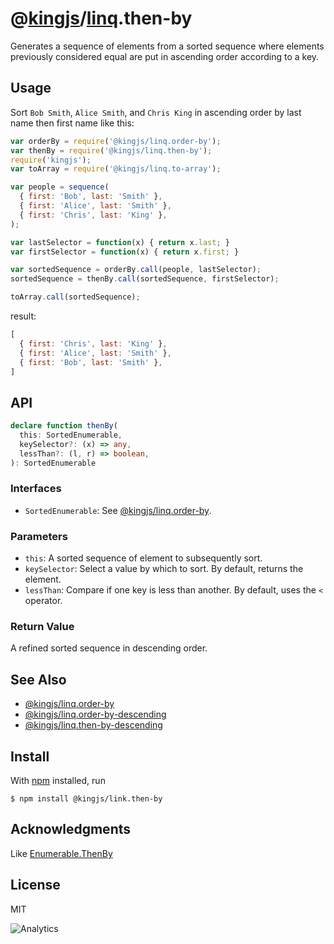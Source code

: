 # @[kingjs](https://www.npmjs.com/package/kingjs)/[linq](https://www.npmjs.com/package/@kingjs/linq).then-by
Generates a sequence of elements from a sorted sequence where elements previously considered equal are put in ascending order according to a key.
## Usage
Sort `Bob Smith`, `Alice Smith`, and `Chris King` in ascending order by last name then first name like this:
```js
var orderBy = require('@kingjs/linq.order-by');
var thenBy = require('@kingjs/linq.then-by');
require('kingjs');
var toArray = require('@kingjs/linq.to-array');

var people = sequence(
  { first: 'Bob', last: 'Smith' },
  { first: 'Alice', last: 'Smith' },
  { first: 'Chris', last: 'King' },
);

var lastSelector = function(x) { return x.last; }
var firstSelector = function(x) { return x.first; }

var sortedSequence = orderBy.call(people, lastSelector);
sortedSequence = thenBy.call(sortedSequence, firstSelector);

toArray.call(sortedSequence);
```
result:
```js
[
  { first: 'Chris', last: 'King' },
  { first: 'Alice', last: 'Smith' },
  { first: 'Bob', last: 'Smith' },
]
```
## API
```ts
declare function thenBy(
  this: SortedEnumerable, 
  keySelector?: (x) => any,
  lessThan?: (l, r) => boolean,
): SortedEnumerable
```
### Interfaces
- `SortedEnumerable`: See [@kingjs/linq.order-by](https://www.npmjs.com/package/@kingjs/linq.order-by).

### Parameters
- `this`: A sorted sequence of element to subsequently sort.
- `keySelector`: Select a value by which to sort. By default, returns the element.
- `lessThan`: Compare if one key is less than another. By default, uses the `<` operator.
### Return Value
A refined sorted sequence in descending order. 
## See Also
- [@kingjs/linq.order-by](https://www.npmjs.com/package/@kingjs/linq.order-by)
- [@kingjs/linq.order-by-descending](https://www.npmjs.com/package/@kingjs/linq.order-by-descending)
- [@kingjs/linq.then-by-descending](https://www.npmjs.com/package/@kingjs/linq.then-by-descending)
## Install
With [npm](https://npmjs.org/) installed, run
```
$ npm install @kingjs/link.then-by
```
## Acknowledgments
Like [Enumerable.ThenBy](https://msdn.microsoft.com/en-us/library/bb534500(v=vs.110).aspx)
## License
MIT

![Analytics](https://analytics.kingjs.net/linq/then-by)